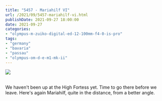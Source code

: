 ```yaml
---
title: "5457 - Mariahilf VI"
url: /2021/09/5457-mariahilf-vi.html
publishDate: 2021-09-27 18:00:00
date: 2021-09-27
categories:
- "olympus-m-zuiko-digital-ed-12-100mm-f4-0-is-pro"
tags:
- "germany"
- "bavaria"
- "passau"
- "olympus-om-d-e-m1-mk-ii"
---
```

<div class="container">
<div class="center"><a target="_blank" href="https://d25zfm9zpd7gm5.cloudfront.net/1200x1200/2019/20190622_131033_lr.jpg"><img class="webfeedsFeaturedVisual" src="https://d25zfm9zpd7gm5.cloudfront.net/0600x0600/2019/20190622_131033_lr.jpg" /></a></div>
</div>
<br />

We haven't been up at the High Fortess yet. Time to go there
before we leave. Here's again Mariahilf, quite in the
distance, from a better angle.

